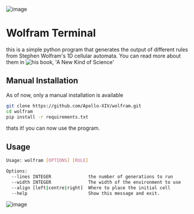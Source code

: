 ![image](https://github.com/Apollo-XIV/wolfram/assets/119538960/8947abd4-095a-4d35-82aa-8d1e01f65183)
# Wolfram Terminal
this is a simple python program that generates the output of different rules from Stephen Wolfram's 1D cellular automata. You can read more about them in ![his book, 'A New Kind of Science'](https://www.wolframscience.com/nks/)
## Manual Installation
As of now, only a manual installation is available
```sh
git clone https://github.com/Apollo-XIV/wolfram.git
cd wolfram
pip install -r requirements.txt
```
thats it! you can now use the program.
## Usage
```sh
Usage: wolfram [OPTIONS] [RULE]

Options:
  --lines INTEGER              the number of generations to run
  --width INTEGER              The width of the environment to use
  --align [left|centre|right]  Where to place the initial cell
  --help                       Show this message and exit.

```
![image](https://github.com/Apollo-XIV/wolfram/assets/119538960/b0546544-bd3b-4fa9-aa74-2b33673fb942)
